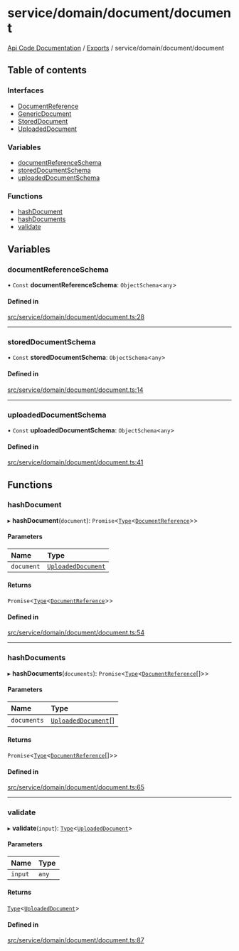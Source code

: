 # service/domain/document/document
 
[Api Code Documentation](../README.md) / [Exports](../modules.md) / service/domain/document/document

## Table of contents

### Interfaces

- [DocumentReference](../interfaces/service_domain_document_document.DocumentReference.md)
- [GenericDocument](../interfaces/service_domain_document_document.GenericDocument.md)
- [StoredDocument](../interfaces/service_domain_document_document.StoredDocument.md)
- [UploadedDocument](../interfaces/service_domain_document_document.UploadedDocument.md)

### Variables

- [documentReferenceSchema](service_domain_document_document.md#documentreferenceschema)
- [storedDocumentSchema](service_domain_document_document.md#storeddocumentschema)
- [uploadedDocumentSchema](service_domain_document_document.md#uploadeddocumentschema)

### Functions

- [hashDocument](service_domain_document_document.md#hashdocument)
- [hashDocuments](service_domain_document_document.md#hashdocuments)
- [validate](service_domain_document_document.md#validate)

## Variables

### documentReferenceSchema

• `Const` **documentReferenceSchema**: `ObjectSchema`<`any`\>

#### Defined in

[src/service/domain/document/document.ts:28](https://github.com/openkfw/TruBudget/blob/0804644/api/src/service/domain/document/document.ts#L28)

___

### storedDocumentSchema

• `Const` **storedDocumentSchema**: `ObjectSchema`<`any`\>

#### Defined in

[src/service/domain/document/document.ts:14](https://github.com/openkfw/TruBudget/blob/0804644/api/src/service/domain/document/document.ts#L14)

___

### uploadedDocumentSchema

• `Const` **uploadedDocumentSchema**: `ObjectSchema`<`any`\>

#### Defined in

[src/service/domain/document/document.ts:41](https://github.com/openkfw/TruBudget/blob/0804644/api/src/service/domain/document/document.ts#L41)

## Functions

### hashDocument

▸ **hashDocument**(`document`): `Promise`<[`Type`](result.md#type)<[`DocumentReference`](../interfaces/service_domain_document_document.DocumentReference.md)\>\>

#### Parameters

| Name | Type |
| :------ | :------ |
| `document` | [`UploadedDocument`](../interfaces/service_domain_document_document.UploadedDocument.md) |

#### Returns

`Promise`<[`Type`](result.md#type)<[`DocumentReference`](../interfaces/service_domain_document_document.DocumentReference.md)\>\>

#### Defined in

[src/service/domain/document/document.ts:54](https://github.com/openkfw/TruBudget/blob/0804644/api/src/service/domain/document/document.ts#L54)

___

### hashDocuments

▸ **hashDocuments**(`documents`): `Promise`<[`Type`](result.md#type)<[`DocumentReference`](../interfaces/service_domain_document_document.DocumentReference.md)[]\>\>

#### Parameters

| Name | Type |
| :------ | :------ |
| `documents` | [`UploadedDocument`](../interfaces/service_domain_document_document.UploadedDocument.md)[] |

#### Returns

`Promise`<[`Type`](result.md#type)<[`DocumentReference`](../interfaces/service_domain_document_document.DocumentReference.md)[]\>\>

#### Defined in

[src/service/domain/document/document.ts:65](https://github.com/openkfw/TruBudget/blob/0804644/api/src/service/domain/document/document.ts#L65)

___

### validate

▸ **validate**(`input`): [`Type`](result.md#type)<[`UploadedDocument`](../interfaces/service_domain_document_document.UploadedDocument.md)\>

#### Parameters

| Name | Type |
| :------ | :------ |
| `input` | `any` |

#### Returns

[`Type`](result.md#type)<[`UploadedDocument`](../interfaces/service_domain_document_document.UploadedDocument.md)\>

#### Defined in

[src/service/domain/document/document.ts:87](https://github.com/openkfw/TruBudget/blob/0804644/api/src/service/domain/document/document.ts#L87)
